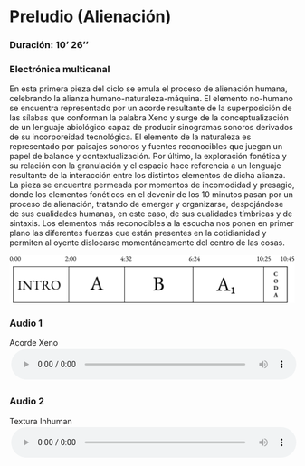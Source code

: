 
# Preludio (Alienación)
### Duración: 10’ 26’’
### Electrónica multicanal

En esta primera pieza del ciclo se emula el proceso de alienación humana, celebrando la alianza humano-naturaleza-máquina. El elemento no-humano se encuentra representado por un acorde resultante de la superposición de las sílabas que conforman la palabra Xeno y surge de la conceptualización de un lenguaje abiológico capaz de producir sinogramas sonoros derivados de su incorporeidad tecnológica. El elemento de la naturaleza es representado por paisajes sonoros y fuentes reconocibles que juegan un papel de balance y contextualización. Por último, la exploración fonética y su relación con la granulación y el espacio hace referencia a un lenguaje resultante de la interacción entre los distintos elementos de dicha alianza. La pieza se encuentra permeada por momentos de incomodidad y presagio, donde los elementos fonéticos en el devenir de los 10 minutos pasan por un proceso de alienación, tratando de emerger y organizarse, despojándose de sus cualidades humanas, en este caso, de sus cualidades tímbricas y de sintaxis. Los elementos más reconocibles a la escucha nos ponen en primer plano las diferentes fuerzas que están presentes en la cotidianidad y permiten al oyente dislocarse momentáneamente del centro de las cosas.


<img src="../assets/Alienacion3@4x%20(1).png" alt="drawing" width="1000">

### Audio 1
Acorde Xeno
<audio controls style="width: 100%; padding: 0.5%">
        <source src="https://github.com/mezaga/entrelazados/blob/3a3fed12decb72398f96dd07944f896c7cd6dc00/audios/XENO_ACORDE_VOCES.mp3">
    </audio>
### Audio 2
Textura Inhuman
<audio controls style="width: 100%; padding: 0.5%">
        <source src="/audios/textura_inhuman3 (1).mp3">
    </audio>
